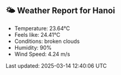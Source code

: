 <!-- WEATHER-START -->
## 🌤 Weather Report for Hanoi

- Temperature: 23.64°C
- Feels like: 24.41°C
- Conditions: broken clouds
- Humidity: 90%
- Wind Speed: 4.24 m/s

Last updated: 2025-03-14 12:40:06 UTC
<!-- WEATHER-END -->
